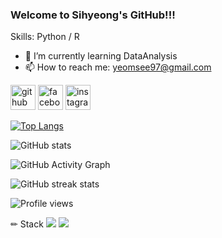 ### Welcome to Sihyeong's GitHub!!!

Skills: Python / R

- 🌱 I’m currently learning DataAnalysis 
- 📫 How to reach me: yeomsee97@gmail.com 


[<img src='https://cdn.jsdelivr.net/npm/simple-icons@3.0.1/icons/github.svg' alt='github' height='40'>](https://github.com/yeomsee)  [<img src='https://cdn.jsdelivr.net/npm/simple-icons@3.0.1/icons/facebook.svg' alt='facebook' height='40'>](https://www.facebook.com/염시형)  [<img src='https://cdn.jsdelivr.net/npm/simple-icons@3.0.1/icons/instagram.svg' alt='instagram' height='40'>](https://www.instagram.com/yeom.__.see/)  

[![Top Langs](https://github-readme-stats.vercel.app/api/top-langs/?username=yeomsee)](https://github.com/anuraghazra/github-readme-stats)

![GitHub stats](https://github-readme-stats.vercel.app/api?username=yeomsee&show_icons=true)  

![GitHub Activity Graph](https://activity-graph.herokuapp.com/graph?username=yeomsee)  

![GitHub streak stats](https://streak-stats.demolab.com/?user=yeomsee)  

![Profile views](https://gpvc.arturio.dev/yeomsee)  

✏ Stack
<img src="https://img.shields.io/badge/Python-3776AB?style=for-the-badge&logo=Python&logoColor=white">
<img src="https://img.shields.io/badge/R-276DC3?style=for-the-badge&logo=R&logoColor=white">
